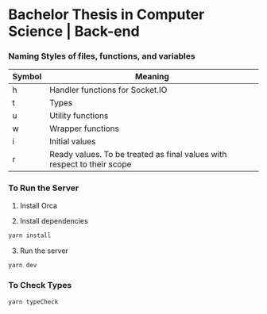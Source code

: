 # Bachelor Thesis in Computer Science | Back-end

### Naming Styles of files, functions, and variables

| Symbol | Meaning                                                                 |
| ------ | ----------------------------------------------------------------------- |
| h      | Handler functions for Socket.IO                                         |
| t      | Types                                                                   |
| u      | Utility functions                                                       |
| w      | Wrapper functions                                                       |
| i      | Initial values                                                          |
| r      | Ready values. To be treated as final values with respect to their scope |

### To Run the Server

1. Install Orca

2. Install dependencies

```bash
yarn install
```

3. Run the server

```bash
yarn dev
```

### To Check Types

```bash
yarn typeCheck
```
